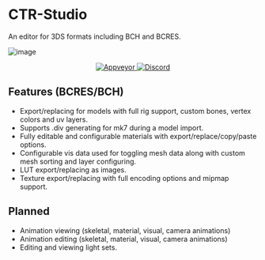 # CTR-Studio
An editor for 3DS formats including BCH and BCRES.

![image](https://user-images.githubusercontent.com/13475262/188504837-c1040cc4-bbf5-4a90-90dc-3ad6dac1120c.png)

<p align="center">
    <a href="https://ci.appveyor.com/project/KillzXGaming/ctr-studio">
        <img src="https://ci.appveyor.com/api/projects/status/jqcx1xb06xp0txxa?svg=true"
            alt="Appveyor">
    </a>
    <a href="https://discord.gg/rGCv9JRWGH">
        <img src="https://img.shields.io/discord/1034629789128065044" alt="Discord">
    </a>
</p>


## Features (BCRES/BCH)
- Export/replacing for models with full rig support, custom bones, vertex colors and uv layers.
- Supports .div generating for mk7 during a model import.
- Fully editable and configurable materials with export/replace/copy/paste options.
- Configurable vis data used for toggling mesh data along with custom mesh sorting and layer configuring.
- LUT export/replacing as images.
- Texture export/replacing with full encoding options and mipmap support.

## Planned
- Animation viewing (skeletal, material, visual, camera animations)
- Animation editing (skeletal, material, visual, camera animations)
- Editing and viewing light sets.
